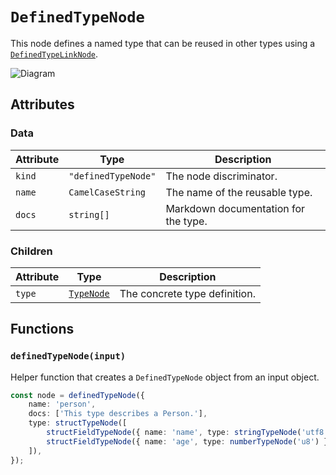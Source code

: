 # `DefinedTypeNode`

This node defines a named type that can be reused in other types using a [`DefinedTypeLinkNode`](./linkNodes/DefinedTypeLinkNode.md).

![Diagram](https://github.com/soidl-idl/soidl/assets/3642397/6049cf77-9a70-4915-8276-dd571d2f8828)

## Attributes

### Data

| Attribute | Type                | Description                          |
| --------- | ------------------- | ------------------------------------ |
| `kind`    | `"definedTypeNode"` | The node discriminator.              |
| `name`    | `CamelCaseString`   | The name of the reusable type.       |
| `docs`    | `string[]`          | Markdown documentation for the type. |

### Children

| Attribute | Type                                | Description                   |
| --------- | ----------------------------------- | ----------------------------- |
| `type`    | [`TypeNode`](./typeNodes/README.md) | The concrete type definition. |

## Functions

### `definedTypeNode(input)`

Helper function that creates a `DefinedTypeNode` object from an input object.

```ts
const node = definedTypeNode({
    name: 'person',
    docs: ['This type describes a Person.'],
    type: structTypeNode([
        structFieldTypeNode({ name: 'name', type: stringTypeNode('utf8') }),
        structFieldTypeNode({ name: 'age', type: numberTypeNode('u8') }),
    ]),
});
```
